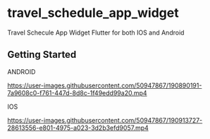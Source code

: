 # travel_schedule_app_widget

Travel Schecule App Widget Flutter for both IOS and Android

## Getting Started

ANDROID

https://user-images.githubusercontent.com/50947867/190890191-7a9608c0-f761-447d-8d8c-1f49edd99a20.mp4

IOS

https://user-images.githubusercontent.com/50947867/190913727-28613556-e801-4975-a023-3d2b3efd9057.mp4

